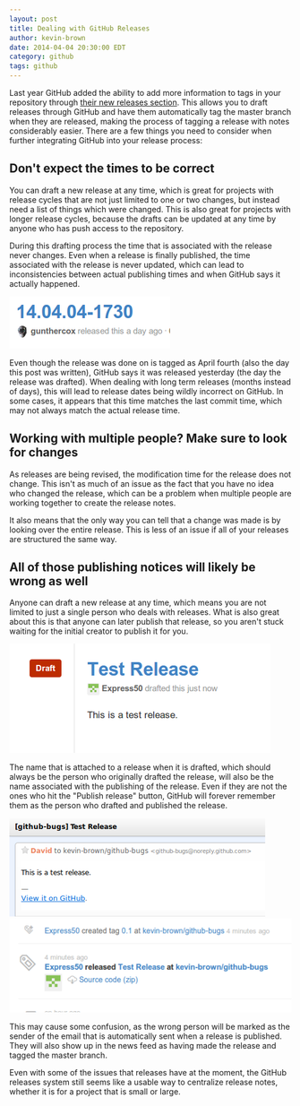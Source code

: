 ```yaml
---
layout: post
title: Dealing with GitHub Releases
author: kevin-brown
date: 2014-04-04 20:30:00 EDT
category: github
tags: github
---
```


Last year GitHub added the ability to add more information to tags in your
repository through [their new releases section][releases].  This allows you to
draft releases through GitHub and have them automatically tag the master branch
when they are released, making the process of tagging a release with notes
considerably easier.  There are a few things you need to consider when
further integrating GitHub into your release process:

Don't expect the times to be correct
------------------------------------
You can draft a new release at any time, which is great for projects with
release cycles that are not just limited to one or two changes, but instead
need a list of things which were changed.  This is also great for projects with
longer release cycles, because the drafts can be updated at any time by anyone
who has push access to the repository.

During this drafting process the time that is associated with the release never
changes.  Even when a release is finally published, the time associated with
the release is never updated, which can lead to inconsistencies between actual
publishing times and when GitHub says it actually happened.

![GitHub looks towards the past for the answer.][times are off]

Even though the release was done on is tagged as April fourth (also the day
this post was written), GitHub says it was released yesterday (the day the
release was drafted).  When dealing with long term releases (months instead of
days), this will lead to release dates being wildly incorrect on GitHub.  In
some cases, it appears that this time matches the last commit time, which may
not always match the actual release time.

Working with multiple people? Make sure to look for changes
-----------------------------------------------------------
As releases are being revised, the modification time for the release does not
change.  This isn't as much of an issue as the fact that you have no idea who
changed the release, which can be a problem when multiple people are working
together to create the release notes.

It also means that the only way you can tell that a change was made is by
looking over the entire release.  This is less of an issue if all of your
releases are structured the same way.

All of those publishing notices will likely be wrong as well
------------------------------------------------------------
Anyone can draft a new release at any time, which means you are not limited to
just a single person who deals with releases.  What is also great about this is
that anyone can later publish that release, so you aren't stuck waiting for the
initial creator to publish it for you.

![Anyone can draft a release at any time.][draft format]

The name that is attached to a release when it is drafted, which should always
be the person who originally drafted the release, will also be the name
associated with the publishing of the release.  Even if they are not the ones
who hit the "Publish release" button, GitHub will forever remember them as the
person who drafted and published the release.

![The email has the wrong sender.][wrong email sender]
![And the news feed will say the same.][wrong news feed]

This may cause some confusion, as the wrong person will be marked as the sender
of the email that is automatically sent when a release is published.  They will
also show up in the news feed as having made the release and tagged the master
branch.

Even with some of the issues that releases have at the moment, the GitHub
releases system still seems like a usable way to centralize release notes,
whether it is for a project that is small or large.

[releases]: https://github.com/blog/1547-release-your-software
[times are off]: /images/github-releases-times.png
[draft format]: /images/github-releases-draft.png
[wrong email sender]: /images/github-releases-wrong-email.png
[wrong news feed]: /images/github-releases-news-feed.png
